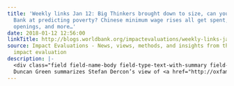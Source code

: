 ```yaml
---
title: 'Weekly links Jan 12: Big Thinkers brought down to size, can you beat the World
  Bank at predicting poverty? Chinese minimum wage rises all get spent, three job
  openings, and more…'
date: 2018-01-12 12:56:00
linkTitle: http://blogs.worldbank.org/impactevaluations/weekly-links-jan-12-big-thinkers-brought-down-size-can-you-beat-world-bank-predicting-poverty
source: Impact Evaluations - News, views, methods, and insights from the world of
  impact evaluation
description: |-
  <div class="field field-name-body field-type-text-with-summary field-label-hidden"><div class="field-items"><div class="field-item even"><ul><li>
  Duncan Green summarizes Stefan Dercon’s view of <a href="http://oxfamblogs.org/fp2p/10-top-thinkers-on-development-summarized-in-700-words-by-stefan-dercon/" rel="nofollow">10 top thinkers in development</a>. E.g. on Acemoglu and Robinson “their policy advice is just ‘buy yourself a better history/don’t start from here’. Not very useful for aid”. Alice
---
```

